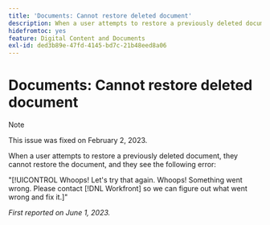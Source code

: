 ```yaml
---
title: 'Documents: Cannot restore deleted document'
description: When a user attempts to restore a previously deleted document, they cannot restore the document, and they see the Whoops error.
hidefromtoc: yes
feature: Digital Content and Documents
exl-id: ded3b89e-47fd-4145-bd7c-21b48eed8a06
---
```

# Documents: Cannot restore deleted document

>[!NOTE]
>
>This issue was fixed on February 2, 2023.

<!-- On WF and WFP TOCs-->

When a user attempts to restore a previously deleted document, they cannot restore the document, and they see the following error:

"[!UICONTROL Whoops! Let's try that again. Whoops! Something went wrong. Please contact [!DNL Workfront] so we can figure out what went wrong and fix it.]"

_First reported on June 1, 2023._
